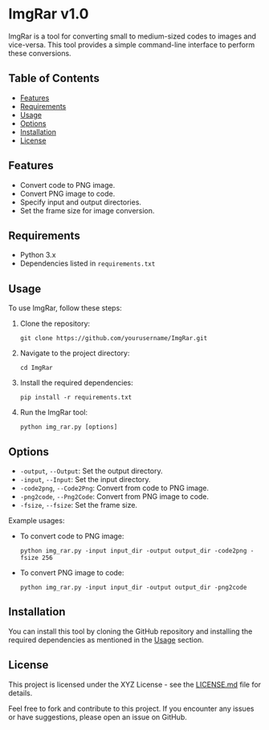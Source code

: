 # ImgRar v1.0

ImgRar is a tool for converting small to medium-sized codes to images and vice-versa. This tool provides a simple command-line interface to perform these conversions.

## Table of Contents
- [Features](#features)
- [Requirements](#requirements)
- [Usage](#usage)
- [Options](#options)
- [Installation](#installation)
- [License](#license)

## Features
- Convert code to PNG image.
- Convert PNG image to code.
- Specify input and output directories.
- Set the frame size for image conversion.

## Requirements
- Python 3.x
- Dependencies listed in `requirements.txt`

## Usage
To use ImgRar, follow these steps:

1. Clone the repository:
   ```
   git clone https://github.com/yourusername/ImgRar.git
   ```

2. Navigate to the project directory:
   ```
   cd ImgRar
   ```

3. Install the required dependencies:
   ```
   pip install -r requirements.txt
   ```

4. Run the ImgRar tool:
   ```
   python img_rar.py [options]
   ```

## Options
- `-output`, `--Output`: Set the output directory.
- `-input`, `--Input`: Set the input directory.
- `-code2png`, `--Code2Png`: Convert from code to PNG image.
- `-png2code`, `--Png2Code`: Convert from PNG image to code.
- `-fsize`, `--fsize`: Set the frame size.

Example usages:
- To convert code to PNG image:
   ```
   python img_rar.py -input input_dir -output output_dir -code2png -fsize 256
   ```

- To convert PNG image to code:
   ```
   python img_rar.py -input input_dir -output output_dir -png2code
   ```

## Installation
You can install this tool by cloning the GitHub repository and installing the required dependencies as mentioned in the [Usage](#usage) section.

## License
This project is licensed under the XYZ License - see the [LICENSE.md](LICENSE.md) file for details.

Feel free to fork and contribute to this project. If you encounter any issues or have suggestions, please open an issue on GitHub.
